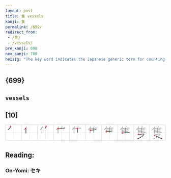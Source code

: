 ```yaml
---
layout: post
title: 隻 vessels
kanji: 隻
permalink: /699/
redirect_from:
 - /隻/
 - /vessels/
pre_kanji: 698
nex_kanji: 700
heisig: "The key word indicates the Japanese generic term for counting ships. Its elements: <i>turkey</i> . . . <i>crotch</i>."
---
```


## {699}

## `vessels`

## [10]

<div class="stroke"><img src="../images/E99ABB.png" /></div>

## Reading:

### On-Yomi: セキ
